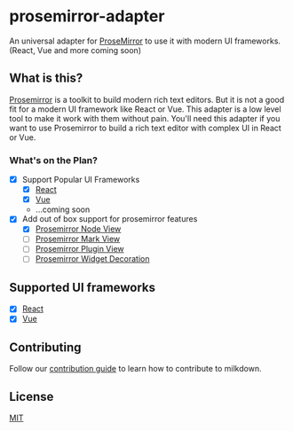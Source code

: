 # prosemirror-adapter

An universal adapter for [ProseMirror](https://prosemirror.net/) to use it with modern UI frameworks. (React, Vue and more coming soon)

## What is this?

[Prosemirror](https://github.com/ProseMirror/prosemirror) is a toolkit to build modern rich text editors.  But it is not a good fit for a modern UI framework like React or Vue. This adapter is a low level tool to make it work with them without pain. You'll need this adapter if you want to use Prosemirror to build a rich text editor with complex UI in React or Vue.

### What's on the Plan?

- [x] Support Popular UI Frameworks
  - [x] [React](https://reactjs.org/)
  - [x] [Vue](https://vuejs.org/)
  - ...coming soon
- [x] Add out of box support for prosemirror features
  - [x] [Prosemirror Node View](https://prosemirror.net/docs/ref/#view.NodeView)
  - [ ] [Prosemirror Mark View](https://prosemirror.net/docs/ref/#view.MarkViewConstructor)
  - [ ] [Prosemirror Plugin View](https://prosemirror.net/docs/ref/#state.PluginView)
  - [ ] [Prosemirror Widget Decoration](https://prosemirror.net/docs/ref/#view.Decoration%5Ewidget)

## Supported UI frameworks

- [x] [React](/packages/react)
- [x] [Vue](/packages/vue)

## Contributing

Follow our [contribution guide](/CONTRIBUTING.md) to learn how to contribute to milkdown.

## License

[MIT](/LICENSE)

